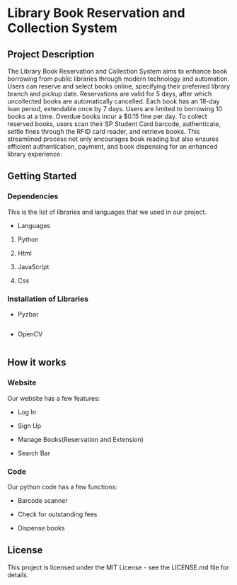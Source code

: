 # Library Book Reservation and Collection System

## Project Description

The Library Book Reservation and Collection System aims to enhance book borrowing from public libraries through modern technology and automation. Users can reserve and select books online, specifying their preferred library branch and pickup date. Reservations are valid for 5 days, after which uncollected books are automatically cancelled. Each book has an 18-day loan period, extendable once by 7 days. Users are limited to borrowing 10 books at a time. Overdue books incur a $0.15 fine per day. To collect reserved books, users scan their SP Student Card barcode, authenticate, settle fines through the RFID card reader, and retrieve books. This streamlined process not only encourages book reading but also ensures efficient authentication, payment, and book dispensing for an enhanced library experience. 

## Getting Started

### Dependencies

This is the list of libraries and languages that we used in our project. 

* Languages

1. Python

2. Html

3. JavaScript

4. Css


### Installation of Libraries

* Pyzbar
```

```
* OpenCV
```

```

## How it works

### Website

Our website has a few features:  

* Log In  

* Sign Up  

* Manage Books(Reservation and Extension)  

* Search Bar  

### Code

Our python code has a few functions:  

* Barcode scanner  

* Check for outstanding fees  

* Dispense books  



## License

This project is licensed under the MIT License - see the LICENSE.md file for details.
